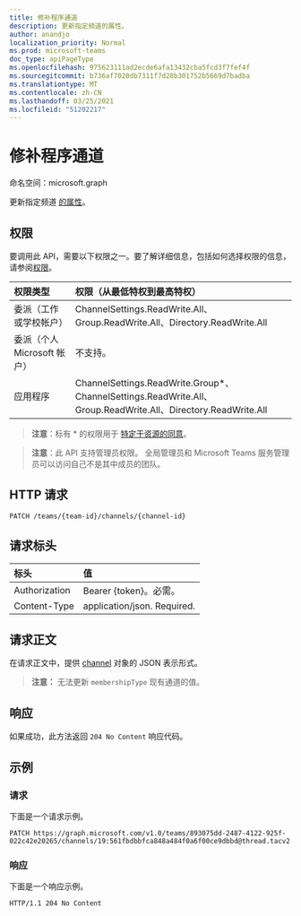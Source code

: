 ```yaml
---
title: 修补程序通道
description: 更新指定频道的属性。
author: anandjo
localization_priority: Normal
ms.prod: microsoft-teams
doc_type: apiPageType
ms.openlocfilehash: 975623111ad2ecde6afa13432cba5fcd3f7fef4f
ms.sourcegitcommit: b736af7020db7311f7d28b301752b5669d7badba
ms.translationtype: MT
ms.contentlocale: zh-CN
ms.lasthandoff: 03/25/2021
ms.locfileid: "51202217"
---
```

# <a name="patch-channel"></a>修补程序通道

命名空间：microsoft.graph

更新指定频道 [的属性](../resources/channel.md)。

## <a name="permissions"></a>权限

要调用此 API，需要以下权限之一。要了解详细信息，包括如何选择权限的信息，请参阅[权限](/graph/permissions-reference)。

|权限类型      | 权限（从最低特权到最高特权）              |
|:--------------------|:---------------------------------------------------------|
|委派（工作或学校帐户） | ChannelSettings.ReadWrite.All、Group.ReadWrite.All、Directory.ReadWrite.All |
|委派（个人 Microsoft 帐户） | 不支持。    |
|应用程序 | ChannelSettings.ReadWrite.Group*、ChannelSettings.ReadWrite.All、Group.ReadWrite.All、Directory.ReadWrite.All |

> **注意**：标有 * 的权限用于 [特定于资源的同意]( https://aka.ms/teams-rsc)。

> **注意**：此 API 支持管理员权限。 全局管理员和 Microsoft Teams 服务管理员可以访问自己不是其中成员的团队。

## <a name="http-request"></a>HTTP 请求
<!-- { "blockType": "ignored" } -->
```http
PATCH /teams/{team-id}/channels/{channel-id}
```

## <a name="request-headers"></a>请求标头
| 标头       | 值 |
|:---------------|:--------|
| Authorization  | Bearer {token}。必需。  |
| Content-Type  | application/json. Required.  |

## <a name="request-body"></a>请求正文

在请求正文中，提供 [channel](../resources/channel.md) 对象的 JSON 表示形式。

> **注意：** 无法更新 `membershipType` 现有通道的值。

## <a name="response"></a>响应

如果成功，此方法返回 `204 No Content` 响应代码。

## <a name="example"></a>示例

### <a name="request"></a>请求

下面是一个请求示例。

<!-- {
  "blockType": "request",
  "name": "patch_channel"
}-->
```http
PATCH https://graph.microsoft.com/v1.0/teams/893075dd-2487-4122-925f-022c42e20265/channels/19:561fbdbbfca848a484f0a6f00ce9dbbd@thread.tacv2
```

### <a name="response"></a>响应

下面是一个响应示例。 
<!-- {
  "blockType": "response",
  "truncated": true,
  "@odata.type": "microsoft.graph.channel"
} -->
```http
HTTP/1.1 204 No Content
```

<!-- uuid: 8fcb5dbc-d5aa-4681-8e31-b001d5168d79
2015-10-25 14:57:30 UTC -->
<!--
{
  "type": "#page.annotation",
  "description": "Patch channel",
  "keywords": "",
  "section": "documentation",
  "tocPath": "",
  "suppressions": [
  ]
}
-->
